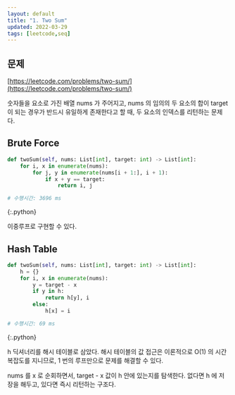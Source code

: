 ```yaml
---
layout: default
title: "1. Two Sum"
updated: 2022-03-29
tags: [leetcode,seq]
---
```


## 문제

[https://leetcode.com/problems/two-sum/](https://leetcode.com/problems/two-sum/)

숫자들을 요소로 가진 배열 nums 가 주어지고, nums 의 임의의 두 요소의 합이 target 이 되는 경우가 반드시 유일하게 존재한다고 할 때, 두 요소의 인덱스를 리턴하는 문제다.

## Brute Force

```python
def twoSum(self, nums: List[int], target: int) -> List[int]:
    for i, x in enumerate(nums):
        for j, y in enumerate(nums[i + 1:], i + 1):
            if x + y == target:
                return i, j

# 수행시간: 3696 ms
```
{:.python}

이중루프로 구현할 수 있다.

## Hash Table

```python
def twoSum(self, nums: List[int], target: int) -> List[int]:
    h = {}
    for i, x in enumerate(nums):
        y = target - x
        if y in h:
            return h[y], i
        else:
            h[x] = i

# 수행시간: 69 ms            
```
{:.python}

h 딕셔너리를 해시 테이블로 삼았다. 해시 테이블의 값 접근은 이론적으로 O(1) 의 시간복잡도를 지니므로, 1 번의 루프만으로 문제를 해결할 수 있다.

nums 를 x 로 순회하면서, target - x 값이 h 안에 있는지를 탐색한다. 없다면 h 에 저장을 해두고, 있다면 즉시 리턴하는 구조다.